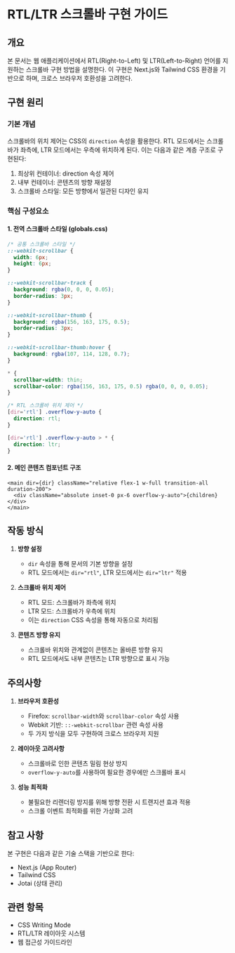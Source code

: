 # RTL/LTR 스크롤바 구현 가이드

## 개요

본 문서는 웹 애플리케이션에서 RTL(Right-to-Left) 및 LTR(Left-to-Right) 언어를 지원하는 스크롤바 구현 방법을 설명한다. 이 구현은 Next.js와 Tailwind CSS 환경을 기반으로 하며, 크로스 브라우저 호환성을 고려한다.

## 구현 원리

### 기본 개념

스크롤바의 위치 제어는 CSS의 `direction` 속성을 활용한다. RTL 모드에서는 스크롤바가 좌측에, LTR 모드에서는 우측에 위치하게 된다. 이는 다음과 같은 계층 구조로 구현된다:

1. 최상위 컨테이너: direction 속성 제어
2. 내부 컨테이너: 콘텐츠의 방향 재설정
3. 스크롤바 스타일: 모든 방향에서 일관된 디자인 유지

### 핵심 구성요소

#### 1. 전역 스크롤바 스타일 (globals.css)

```css
/* 공통 스크롤바 스타일 */
::-webkit-scrollbar {
  width: 6px;
  height: 6px;
}

::-webkit-scrollbar-track {
  background: rgba(0, 0, 0, 0.05);
  border-radius: 3px;
}

::-webkit-scrollbar-thumb {
  background: rgba(156, 163, 175, 0.5);
  border-radius: 3px;
}

::-webkit-scrollbar-thumb:hover {
  background: rgba(107, 114, 128, 0.7);
}

* {
  scrollbar-width: thin;
  scrollbar-color: rgba(156, 163, 175, 0.5) rgba(0, 0, 0, 0.05);
}

/* RTL 스크롤바 위치 제어 */
[dir='rtl'] .overflow-y-auto {
  direction: rtl;
}

[dir='rtl'] .overflow-y-auto > * {
  direction: ltr;
}
```

#### 2. 메인 콘텐츠 컴포넌트 구조

```tsx
<main dir={dir} className="relative flex-1 w-full transition-all duration-200">
  <div className="absolute inset-0 px-6 overflow-y-auto">{children}</div>
</main>
```

## 작동 방식

1. **방향 설정**

   - `dir` 속성을 통해 문서의 기본 방향을 설정
   - RTL 모드에서는 `dir="rtl"`, LTR 모드에서는 `dir="ltr"` 적용

2. **스크롤바 위치 제어**

   - RTL 모드: 스크롤바가 좌측에 위치
   - LTR 모드: 스크롤바가 우측에 위치
   - 이는 `direction` CSS 속성을 통해 자동으로 처리됨

3. **콘텐츠 방향 유지**
   - 스크롤바 위치와 관계없이 콘텐츠는 올바른 방향 유지
   - RTL 모드에서도 내부 콘텐츠는 LTR 방향으로 표시 가능

## 주의사항

1. **브라우저 호환성**

   - Firefox: `scrollbar-width`와 `scrollbar-color` 속성 사용
   - Webkit 기반: `::-webkit-scrollbar` 관련 속성 사용
   - 두 가지 방식을 모두 구현하여 크로스 브라우저 지원

2. **레이아웃 고려사항**

   - 스크롤바로 인한 콘텐츠 밀림 현상 방지
   - `overflow-y-auto`를 사용하여 필요한 경우에만 스크롤바 표시

3. **성능 최적화**
   - 불필요한 리렌더링 방지를 위해 방향 전환 시 트랜지션 효과 적용
   - 스크롤 이벤트 최적화를 위한 가상화 고려

## 참고 사항

본 구현은 다음과 같은 기술 스택을 기반으로 한다:

- Next.js (App Router)
- Tailwind CSS
- Jotai (상태 관리)

## 관련 항목

- CSS Writing Mode
- RTL/LTR 레이아웃 시스템
- 웹 접근성 가이드라인
